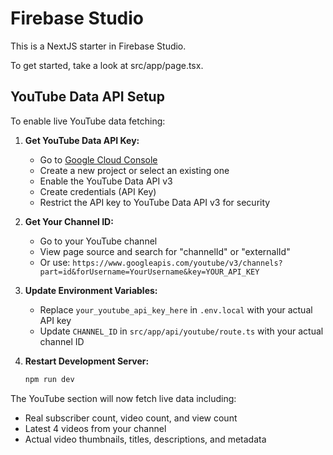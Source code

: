 # Firebase Studio

This is a NextJS starter in Firebase Studio.

To get started, take a look at src/app/page.tsx.

## YouTube Data API Setup

To enable live YouTube data fetching:

1. **Get YouTube Data API Key:**
   - Go to [Google Cloud Console](https://console.cloud.google.com/)
   - Create a new project or select an existing one
   - Enable the YouTube Data API v3
   - Create credentials (API Key)
   - Restrict the API key to YouTube Data API v3 for security

2. **Get Your Channel ID:**
   - Go to your YouTube channel
   - View page source and search for "channelId" or "externalId"
   - Or use: `https://www.googleapis.com/youtube/v3/channels?part=id&forUsername=YourUsername&key=YOUR_API_KEY`

3. **Update Environment Variables:**
   - Replace `your_youtube_api_key_here` in `.env.local` with your actual API key
   - Update `CHANNEL_ID` in `src/app/api/youtube/route.ts` with your actual channel ID

4. **Restart Development Server:**
   ```bash
   npm run dev
   ```

The YouTube section will now fetch live data including:
- Real subscriber count, video count, and view count
- Latest 4 videos from your channel
- Actual video thumbnails, titles, descriptions, and metadata